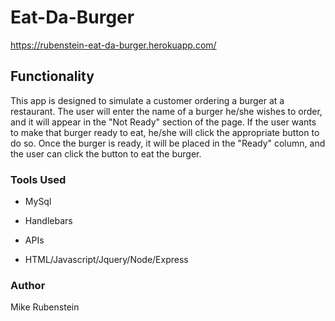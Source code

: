 # Eat-Da-Burger

https://rubenstein-eat-da-burger.herokuapp.com/

## Functionality

This app is designed to simulate a customer ordering a burger at a restaurant.  The user will enter the name of a burger he/she wishes to order, and it will appear in the "Not Ready" section of the page.  If the user wants to make that burger ready to eat, he/she will click the appropriate button to do so.  Once the burger is ready, it will be placed in the "Ready" column, and the user can click the button to eat the burger.

### Tools Used

- MySql

- Handlebars

- APIs

- HTML/Javascript/Jquery/Node/Express

### Author

Mike Rubenstein
